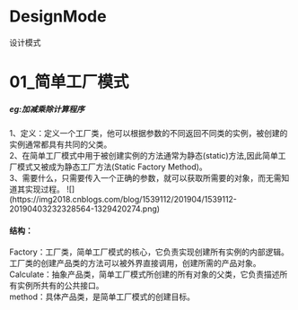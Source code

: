 # DesignMode
 设计模式
# 01_简单工厂模式
<h5>eg:加减乘除计算程序</h5>
1、定义：定义一个工厂类，他可以根据参数的不同返回不同类的实例，被创建的实例通常都具有共同的父类。<br/>
2、在简单工厂模式中用于被创建实例的方法通常为静态(static)方法,因此简单工厂模式又被成为静态工厂方法(Static Factory Method)。<br/>
3、需要什么，只需要传入一个正确的参数，就可以获取所需要的对象，而无需知道其实现过程。
![](https://img2018.cnblogs.com/blog/1539112/201904/1539112-20190403232328564-1329420274.png)
<h4>结构：</h4>
Factory：工厂类，简单工厂模式的核心，它负责实现创建所有实例的内部逻辑。工厂类的创建产品类的方法可以被外界直接调用，创建所需的产品对象。<br/>
Calculate：抽象产品类，简单工厂模式所创建的所有对象的父类，它负责描述所有实例所共有的公共接口。<br/>
method：具体产品类，是简单工厂模式的创建目标。<br/>
